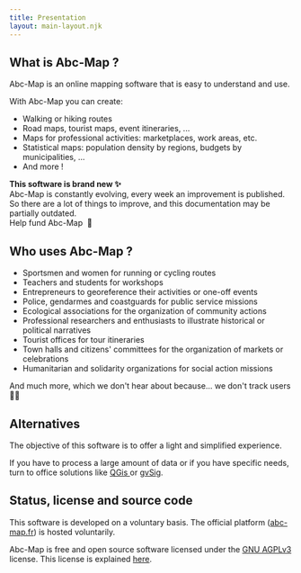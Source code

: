 ```yaml
---
title: Presentation
layout: main-layout.njk
---
```


## What is Abc-Map ?

Abc-Map is an online mapping software that is easy to understand and use.

With Abc-Map you can create:

- Walking or hiking routes
- Road maps, tourist maps, event itineraries, ...
- Maps for professional activities: marketplaces, work areas, etc.
- Statistical maps: population density by regions, budgets by municipalities, ...
- And more !

<div class="alert alert-info my-4 d-flex flex-column">
  <b class="mb-2">This software is brand new ✨ </b>
  <div class="mb-2">Abc-Map is constantly evolving, every week an improvement is published.</div>
  <div>So there are a lot of things to improve, and this documentation may be partially outdated.</div>

  <a class="btn btn-link mt-3" onclick="abc.goToFunding()">
    Help fund Abc-Map&nbsp;&nbsp;💌
  </a>
</div>

## Who uses Abc-Map ?

- Sportsmen and women for running or cycling routes
- Teachers and students for workshops
- Entrepreneurs to georeference their activities or one-off events
- Police, gendarmes and coastguards for public service missions
- Ecological associations for the organization of community actions
- Professional researchers and enthusiasts to illustrate historical or political narratives
- Tourist offices for tour itineraries
- Town halls and citizens' committees for the organization of markets or celebrations
- Humanitarian and solidarity organizations for social action missions

And much more, which we don't hear about because... we don't track users 👏👏

## Alternatives

The objective of this software is to offer a light and simplified experience.

If you have to process a large amount of data or if you have specific needs, turn to office solutions like
<a href="https://www.qgis.org/" target="_blank"> QGis </a> or <a href="http://www.gvsig.com" target="_blank">gvSig</a>.

## Status, license and source code

This software is developed on a voluntary basis. The official platform ([abc-map.fr](https://abc-map.fr)) is hosted
voluntarily.

Abc-Map is free and open source software licensed under the <a target="_blank" href="https://www.gnu.org/licenses/agpl-3.0.html">GNU AGPLv3</a> license.
This license is explained <a target="_blank" href="https://www.gnu.org/licenses/quick-guide-gplv3.en.html">here</a>.
